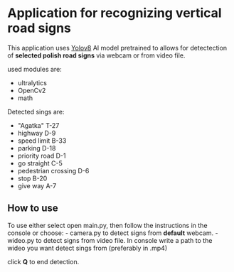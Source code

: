 <h1>Application for recognizing vertical road signs</h1>

This application uses [Yolov8](https://github.com/ultralytics/ultralytics) AI model pretrained to allows for detectection of <b>selected polish road signs</b> via webcam or from video file. 

used modules are:
- ultralytics 
- OpenCv2
- math


Detected sings are:
- "Agatka" T-27
- highway D-9
- speed limit  B-33
- parking D-18
- priority road D-1
-  go straight C-5
-  pedestrian crossing D-6
-  stop B-20
-  give way A-7

<h2>How to use</h2>
To use either select open main.py, then follow the instructions in the console
or choose:
- camera.py to detect signs from <b>default</b> webcam.
- wideo.py to detect signs from video file. In console write a path to the wideo you want detect sings from (preferably in .mp4)

click <b>Q</b> to end detection.
